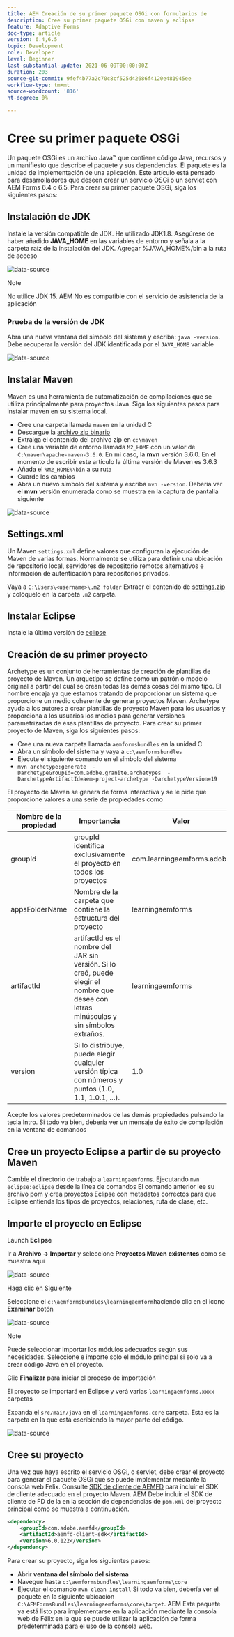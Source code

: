 ```yaml
---
title: AEM Creación de su primer paquete OSGi con formularios de
description: Cree su primer paquete OSGi con maven y eclipse
feature: Adaptive Forms
doc-type: article
version: 6.4,6.5
topic: Development
role: Developer
level: Beginner
last-substantial-update: 2021-06-09T00:00:00Z
duration: 203
source-git-commit: 9fef4b77a2c70c8cf525d42686f4120e481945ee
workflow-type: tm+mt
source-wordcount: '816'
ht-degree: 0%

---
```



# Cree su primer paquete OSGi

Un paquete OSGi es un archivo Java™ que contiene código Java, recursos y un manifiesto que describe el paquete y sus dependencias. El paquete es la unidad de implementación de una aplicación. Este artículo está pensado para desarrolladores que deseen crear un servicio OSGi o un servlet con AEM Forms 6.4 o 6.5. Para crear su primer paquete OSGi, siga los siguientes pasos:


## Instalación de JDK

Instale la versión compatible de JDK. He utilizado JDK1.8. Asegúrese de haber añadido **JAVA_HOME** en las variables de entorno y señala a la carpeta raíz de la instalación del JDK.
Agregar %JAVA_HOME%/bin a la ruta de acceso

![data-source](assets/java-home.JPG)

>[!NOTE]
> No utilice JDK 15. AEM No es compatible con el servicio de asistencia de la aplicación

### Prueba de la versión de JDK

Abra una nueva ventana del símbolo del sistema y escriba: `java -version`. Debe recuperar la versión del JDK identificada por el `JAVA_HOME` variable

![data-source](assets/java-version.JPG)

## Instalar Maven

Maven es una herramienta de automatización de compilaciones que se utiliza principalmente para proyectos Java. Siga los siguientes pasos para instalar maven en su sistema local.

* Cree una carpeta llamada `maven` en la unidad C
* Descargue la [archivo zip binario](http://maven.apache.org/download.cgi)
* Extraiga el contenido del archivo zip en `c:\maven`
* Cree una variable de entorno llamada `M2_HOME` con un valor de `C:\maven\apache-maven-3.6.0`. En mi caso, la **mvn** versión 3.6.0. En el momento de escribir este artículo la última versión de Maven es 3.6.3
* Añada el `%M2_HOME%\bin` a su ruta
* Guarde los cambios
* Abra un nuevo símbolo del sistema y escriba `mvn -version`. Debería ver el **mvn** versión enumerada como se muestra en la captura de pantalla siguiente

![data-source](assets/mvn-version.JPG)

## Settings.xml

Un Maven `settings.xml` define valores que configuran la ejecución de Maven de varias formas. Normalmente se utiliza para definir una ubicación de repositorio local, servidores de repositorio remotos alternativos e información de autenticación para repositorios privados.

Vaya a `C:\Users\<username>\.m2 folder`
Extraer el contenido de [settings.zip](assets/settings.zip) y colóquelo en la carpeta `.m2` carpeta.

## Instalar Eclipse

Instale la última versión de [eclipse](https://www.eclipse.org/downloads/)

## Creación de su primer proyecto

Archetype es un conjunto de herramientas de creación de plantillas de proyecto de Maven. Un arquetipo se define como un patrón o modelo original a partir del cual se crean todas las demás cosas del mismo tipo. El nombre encaja ya que estamos tratando de proporcionar un sistema que proporcione un medio coherente de generar proyectos Maven. Archetype ayuda a los autores a crear plantillas de proyecto Maven para los usuarios y proporciona a los usuarios los medios para generar versiones parametrizadas de esas plantillas de proyecto.
Para crear su primer proyecto de Maven, siga los siguientes pasos:

* Cree una nueva carpeta llamada `aemformsbundles` en la unidad C
* Abra un símbolo del sistema y vaya a `c:\aemformsbundles`
* Ejecute el siguiente comando en el símbolo del sistema
* `mvn archetype:generate  -DarchetypeGroupId=com.adobe.granite.archetypes  -DarchetypeArtifactId=aem-project-archetype -DarchetypeVersion=19`

El proyecto de Maven se genera de forma interactiva y se le pide que proporcione valores a una serie de propiedades como

| Nombre de la propiedad | Importancia | Valor |
|------------------------|---------------------------------------|---------------------|
| groupId | groupId identifica exclusivamente el proyecto en todos los proyectos | com.learningaemforms.adobe |
| appsFolderName | Nombre de la carpeta que contiene la estructura del proyecto | learningaemforms |
| artifactId | artifactId es el nombre del JAR sin versión. Si lo creó, puede elegir el nombre que desee con letras minúsculas y sin símbolos extraños. | learningaemforms |
| version | Si lo distribuye, puede elegir cualquier versión típica con números y puntos (1.0, 1.1, 1.0.1, ...). | 1.0 |

Acepte los valores predeterminados de las demás propiedades pulsando la tecla Intro.
Si todo va bien, debería ver un mensaje de éxito de compilación en la ventana de comandos

## Cree un proyecto Eclipse a partir de su proyecto Maven

Cambie el directorio de trabajo a `learningaemforms`.
Ejecutando `mvn eclipse:eclipse` desde la línea de comandos El comando anterior lee su archivo pom y crea proyectos Eclipse con metadatos correctos para que Eclipse entienda los tipos de proyectos, relaciones, ruta de clase, etc.

## Importe el proyecto en Eclipse

Launch **Eclipse**

Ir a **Archivo -> Importar** y seleccione **Proyectos Maven existentes** como se muestra aquí

![data-source](assets/import-mvn-project.JPG)

Haga clic en Siguiente

Seleccione el `c:\aemformsbundles\learningaemform`haciendo clic en el icono **Examinar** botón

![data-source](assets/select-mvn-project.JPG)

>[!NOTE]
>Puede seleccionar importar los módulos adecuados según sus necesidades. Seleccione e importe solo el módulo principal si solo va a crear código Java en el proyecto.

Clic **Finalizar** para iniciar el proceso de importación

El proyecto se importará en Eclipse y verá varias `learningaemforms.xxxx` carpetas

Expanda el `src/main/java` en el `learningaemforms.core` carpeta. Esta es la carpeta en la que está escribiendo la mayor parte del código.

![data-source](assets/learning-core.JPG)

## Cree su proyecto

Una vez que haya escrito el servicio OSGi, o servlet, debe crear el proyecto para generar el paquete OSGi que se puede implementar mediante la consola web Felix. Consulte [SDK de cliente de AEMFD](https://repo.adobe.com/nexus/content/repositories/public/com/adobe/aemfd/aemfd-client-sdk/) para incluir el SDK de cliente adecuado en el proyecto Maven. AEM Debe incluir el SDK de cliente de FD de la en la sección de dependencias de `pom.xml` del proyecto principal como se muestra a continuación.

```xml
<dependency>
    <groupId>com.adobe.aemfd</groupId>
    <artifactId>aemfd-client-sdk</artifactId>
    <version>6.0.122</version>
</dependency>
```

Para crear su proyecto, siga los siguientes pasos:

* Abrir **ventana del símbolo del sistema**
* Navegue hasta `c:\aemformsbundles\learningaemforms\core`
* Ejecutar el comando `mvn clean install`
Si todo va bien, debería ver el paquete en la siguiente ubicación `C:\AEMFormsBundles\learningaemforms\core\target`. AEM Este paquete ya está listo para implementarse en la aplicación mediante la consola web de Félix en la que se puede utilizar la aplicación de forma predeterminada para el uso de la consola web.
